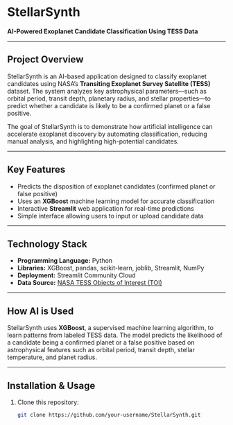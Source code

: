 # StellarSynth

**AI-Powered Exoplanet Candidate Classification Using TESS Data**

---

## Project Overview
StellarSynth is an AI-based application designed to classify exoplanet candidates using NASA’s **Transiting Exoplanet Survey Satellite (TESS)** dataset. The system analyzes key astrophysical parameters—such as orbital period, transit depth, planetary radius, and stellar properties—to predict whether a candidate is likely to be a confirmed planet or a false positive.

The goal of StellarSynth is to demonstrate how artificial intelligence can accelerate exoplanet discovery by automating classification, reducing manual analysis, and highlighting high-potential candidates.

---

## Key Features
- Predicts the disposition of exoplanet candidates (confirmed planet or false positive)
- Uses an **XGBoost** machine learning model for accurate classification
- Interactive **Streamlit** web application for real-time predictions
- Simple interface allowing users to input or upload candidate data

---

## Technology Stack
- **Programming Language:** Python
- **Libraries:** XGBoost, pandas, scikit-learn, joblib, Streamlit, NumPy
- **Deployment:** Streamlit Community Cloud
- **Data Source:** [NASA TESS Objects of Interest (TOI)](https://exoplanetarchive.ipac.caltech.edu/cgi-bin/TblView/nph-tblView?app=ExoTbls&config=TOI)

---

## How AI is Used
StellarSynth uses **XGBoost**, a supervised machine learning algorithm, to learn patterns from labeled TESS data. The model predicts the likelihood of a candidate being a confirmed planet or a false positive based on astrophysical features such as orbital period, transit depth, stellar temperature, and planet radius.

---

## Installation & Usage
1. Clone this repository:
   ```bash
   git clone https://github.com/your-username/StellarSynth.git
